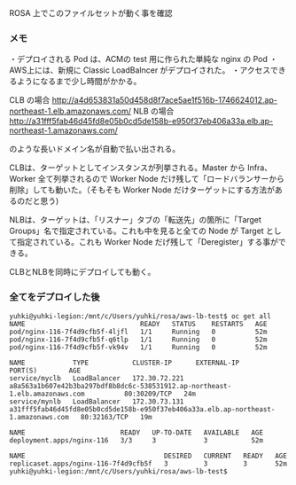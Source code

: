 ROSA 上でこのファイルセットが動く事を確認


### メモ
・デプロイされる Pod は、ACMの test 用に作られた単純な nginx の Pod
・AWS上には、新規に Classic LoadBalncer がデプロイされた。
・アクセスできるようになるまで少し時間がかかる。

CLB の場合
http://a4d653831a50d458d8f7ace5ae1f516b-1746624012.ap-northeast-1.elb.amazonaws.com/
NLB の場合 
http://a31fff5fab46d45fd8e05b0cd5de158b-e950f37eb406a33a.elb.ap-northeast-1.amazonaws.com/

のような長いドメイン名が自動で払い出される。

CLBは、ターゲットとしてインスタンスが列挙される。Master から Infra、Worker 全て列挙されるので Worker Node だけ残して「ロードバランサーから削除」しても動いた。（そもそも Worker Node だけターゲットにする方法があるのだと思う)

NLBは、ターゲットは、「リスナー」タブの「転送先」の箇所に「Target Groups」名で指定されている。これも中を見ると全ての Node が Target として指定されている。これも Worker Node だげ残して「Deregister」する事ができる。

CLBとNLBを同時にデプロイしても動く。

### 全てをデプロイした後

```
yuhki@yuhki-legion:/mnt/c/Users/yuhki/rosa/aws-lb-test$ oc get all
NAME                             READY   STATUS    RESTARTS   AGE
pod/nginx-116-7f4d9cfb5f-4ljfl   1/1     Running   0          52m
pod/nginx-116-7f4d9cfb5f-q6tlp   1/1     Running   0          52m
pod/nginx-116-7f4d9cfb5f-vk94v   1/1     Running   0          52m

NAME            TYPE           CLUSTER-IP      EXTERNAL-IP                                                                          PORT(S)        AGE
service/myclb   LoadBalancer   172.30.72.221   a8a563a1b607e42b3ba297bdf8b8dc6c-538531912.ap-northeast-1.elb.amazonaws.com          80:30209/TCP   24m
service/mynlb   LoadBalancer   172.30.73.131   a31fff5fab46d45fd8e05b0cd5de158b-e950f37eb406a33a.elb.ap-northeast-1.amazonaws.com   80:32163/TCP   19m

NAME                        READY   UP-TO-DATE   AVAILABLE   AGE
deployment.apps/nginx-116   3/3     3            3           52m

NAME                                   DESIRED   CURRENT   READY   AGE
replicaset.apps/nginx-116-7f4d9cfb5f   3         3         3       52m
yuhki@yuhki-legion:/mnt/c/Users/yuhki/rosa/aws-lb-test$
```
